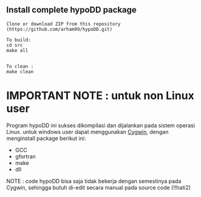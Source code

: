 Install complete hypoDD package
------------------------------------------------------
	Clone or download ZIP from this repository (https://github.com/arham99/hypoDD.git)

	To build:
	cd src
	make all
	

	To clean :
	make clean

# IMPORTANT NOTE : untuk non Linux user

Program hypoDD ini sukses dikompilasi dan dijalankan pada sistem operasi Linux.
untuk windows user dapat menggunakan [Cygwin](https://cygwin.com/install.html), dengan menginstall package berikut ini:
- GCC
- gfortran
- make
- dll

NOTE : code hypoDD bisa saja tidak bekerja dengan semestinya pada Cygwin, sehingga butuh di-edit secara manual pada source code (!!hati2)
